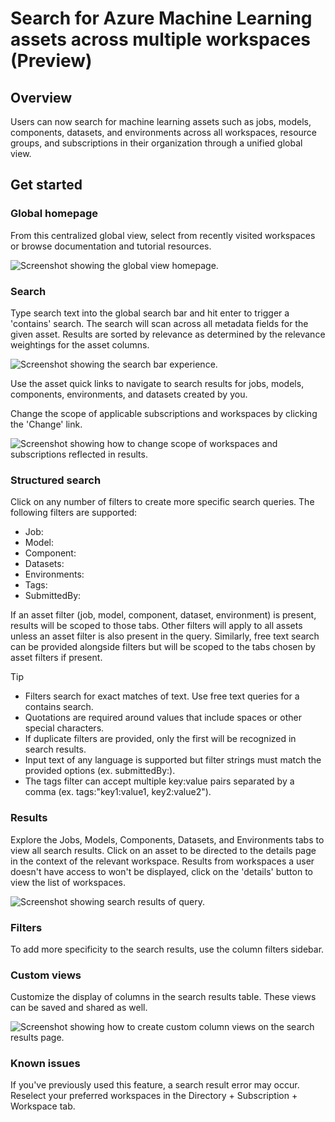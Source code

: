 # Search for Azure Machine Learning assets across multiple workspaces (Preview)

## Overview 

Users can now search for machine learning assets such as jobs, models, components, datasets, and environments across all workspaces, resource groups, and subscriptions in their organization through a unified global view. 


## Get started 

### Global homepage 

From this centralized global view, select from recently visited workspaces or browse documentation and tutorial resources.

![Screenshot showing the global view homepage.](./media/globalview.jpg)

### Search

Type search text into the global search bar and hit enter to trigger a 'contains' search.
The search will scan across all metadata fields for the given asset. Results are sorted by relevance as determined by the relevance weightings for the asset columns. 

![Screenshot showing the search bar experience.](./media/how-to-search-cross-workspace/search-bar.png)

Use the asset quick links to navigate to search results for jobs, models, components, environments, and datasets created by you. 

Change the scope of applicable subscriptions and workspaces by clicking the 'Change' link. 

![Screenshot showing how to change scope of workspaces and subscriptions reflected in results.](./media/how-to-search-cross-workspace/settings.png)


### Structured search 

Click on any number of filters to create more specific search queries. The following filters are supported:
* Job: 
* Model:
* Component:
* Datasets:
* Environments:
* Tags:
* SubmittedBy: 

If an asset filter (job, model, component, dataset, environment) is present, results will be scoped to those tabs. Other filters will apply to all assets unless an asset filter is also present in the query. Similarly, free text search can be provided alongside filters but will be scoped to the tabs chosen by asset filters if present. 

> [!TIP] 
> * Filters search for exact matches of text. Use free text queries for a contains search.
> * Quotations are required around values that include spaces or other special characters.  
> * If duplicate filters are provided, only the first will be recognized in search results. 
> * Input text of any language is supported but filter strings must match the provided options (ex. submittedBy:).
> * The tags filter can accept multiple key:value pairs separated by a comma (ex. tags:"key1:value1, key2:value2").


### Results

Explore the Jobs, Models, Components, Datasets, and Environments tabs to view all search results. Click on an asset to be directed to the details page in the context of the relevant workspace. Results from workspaces a user doesn't have access to won't be displayed, click on the 'details' button to view the list of workspaces.

![Screenshot showing search results of query.](./media/how-to-search-cross-workspace/results.png)

### Filters

To add more specificity to the search results, use the column filters sidebar. 

### Custom views

Customize the display of columns in the search results table. These views can be saved and shared as well. 

![Screenshot showing how to create custom column views on the search results page.](./media/how-to-search-cross-workspace/custom-views.jpg)


### Known issues

If you've previously used this feature, a search result error may occur. Reselect your preferred workspaces in the Directory + Subscription + Workspace tab.
